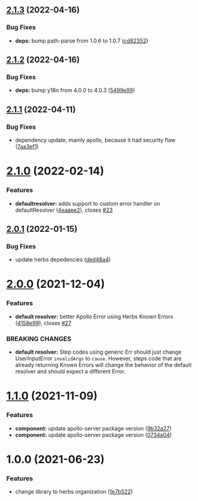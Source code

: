 ## [2.1.3](https://github.com/herbsjs/herbs2gql/compare/v2.1.2...v2.1.3) (2022-04-16)


### Bug Fixes

* **deps:** bump path-parse from 1.0.6 to 1.0.7 ([cd82352](https://github.com/herbsjs/herbs2gql/commit/cd82352f96a2acd59504a50efe6daeaccc13e042))

## [2.1.2](https://github.com/herbsjs/herbs2gql/compare/v2.1.1...v2.1.2) (2022-04-16)


### Bug Fixes

* **deps:** bump y18n from 4.0.0 to 4.0.3 ([5499e99](https://github.com/herbsjs/herbs2gql/commit/5499e997249126a4638ec7bd2f3168108e19c37c))

## [2.1.1](https://github.com/herbsjs/herbs2gql/compare/v2.1.0...v2.1.1) (2022-04-11)


### Bug Fixes

* dependency update, mainly apollo, because it had security flaw ([7aa3ef1](https://github.com/herbsjs/herbs2gql/commit/7aa3ef1bb089e445ac53aa116f82b2307f02384f))

# [2.1.0](https://github.com/herbsjs/herbs2gql/compare/v2.0.1...v2.1.0) (2022-02-14)


### Features

* **defaultresolver:** adds support to custom error handler on defaultResolver ([4eaaee2](https://github.com/herbsjs/herbs2gql/commit/4eaaee2ebe80ceacd8793cb9344bb6b63ceeb328)), closes [#23](https://github.com/herbsjs/herbs2gql/issues/23)

## [2.0.1](https://github.com/herbsjs/herbs2gql/compare/v2.0.0...v2.0.1) (2022-01-15)


### Bug Fixes

* update herbs depedencies ([ded48a4](https://github.com/herbsjs/herbs2gql/commit/ded48a4358223d26c835a1564ef296a12a608c40))

# [2.0.0](https://github.com/herbsjs/herbs2gql/compare/v1.1.0...v2.0.0) (2021-12-04)


### Features

* **default resolver:** better Apollo Error using Herbs Known Errors ([4158e99](https://github.com/herbsjs/herbs2gql/commit/4158e99658733389b8b533b0976615dc0903afbd)), closes [#27](https://github.com/herbsjs/herbs2gql/issues/27)


### BREAKING CHANGES

* **default resolver:** Step codes using generic Err should just change UserInputError `invalidArgs` to
`cause`. However, steps code that are already returning Known Errors will change the behavior of the
default resolver and should expect a different Error.

# [1.1.0](https://github.com/herbsjs/herbs2gql/compare/v1.0.0...v1.1.0) (2021-11-09)


### Features

* **component:** update apollo-server package version ([9b32a27](https://github.com/herbsjs/herbs2gql/commit/9b32a2789dd08fd80af059c8c73fcd4efbfbecc3))
* **component:** update apollo-server package version ([0734a04](https://github.com/herbsjs/herbs2gql/commit/0734a04eb1f9cfad15bc7d8b3a23ac68868a11a6))

# 1.0.0 (2021-06-23)


### Features

* change library to herbs organization ([1e7b522](https://github.com/herbsjs/herbs2gql/commit/1e7b522d02f11e1ff4fed3557616e8d0a5355afa))
